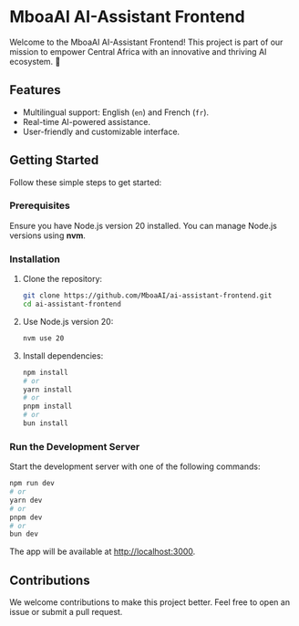 # MboaAI AI-Assistant Frontend

Welcome to the MboaAI AI-Assistant Frontend! This project is part of our mission to empower Central Africa with an innovative and thriving AI ecosystem. 🚀

## Features

- Multilingual support: English (`en`) and French (`fr`).
- Real-time AI-powered assistance.
- User-friendly and customizable interface.

## Getting Started

Follow these simple steps to get started:

### Prerequisites

Ensure you have Node.js version 20 installed. You can manage Node.js versions using **nvm**.

### Installation

1. Clone the repository:
   ```bash
   git clone https://github.com/MboaAI/ai-assistant-frontend.git
   cd ai-assistant-frontend
   ```

2. Use Node.js version 20:
   ```bash
   nvm use 20
   ```

3. Install dependencies:
   ```bash
   npm install
   # or
   yarn install
   # or
   pnpm install
   # or
   bun install
   ```

### Run the Development Server

Start the development server with one of the following commands:

```bash
npm run dev
# or
yarn dev
# or
pnpm dev
# or
bun dev
```

The app will be available at [http://localhost:3000](http://localhost:3000).

## Contributions

We welcome contributions to make this project better. Feel free to open an issue or submit a pull request.

